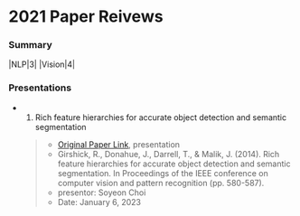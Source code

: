 # 2021 Paper Reivews   

### Summary   
|NLP|3|
|Vision|4|   

### Presentations
* 01. Rich feature hierarchies for accurate object detection and semantic segmentation   
  >+ [Original Paper Link](https://arxiv.org/abs/1311.2524), presentation   
  >+ Girshick, R., Donahue, J., Darrell, T., & Malik, J. (2014). Rich feature hierarchies for accurate object detection and semantic segmentation. In Proceedings of the IEEE conference on computer vision and pattern recognition (pp. 580-587).
  >+ presentor: Soyeon Choi   
  >+ Date: January 6, 2023
